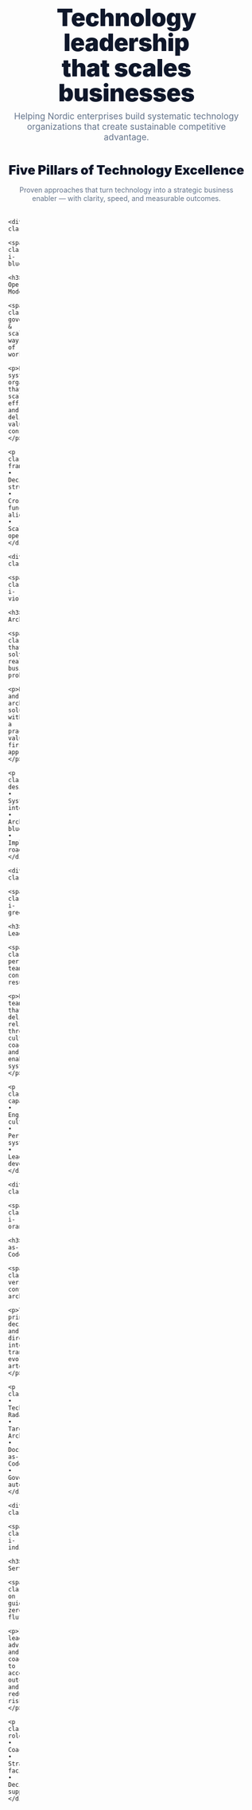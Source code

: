 <!-- TROi – Main Landing (lightweight, airy) -->

<style>
:root{
  --text:#0f172a;          /* slate-900 */
  --muted:#64748b;         /* slate-500 */
  --border:#e5e7eb;        /* gray-200 */
  --card:#ffffff;
  --shadow:0 8px 24px rgba(2,6,23,.06);
  --radius:16px;

  --blue:#60a5fa;
  --violet:#a78bfa;
  --green:#34d399;
  --orange:#fb923c;
  --indigo:#818cf8;
}

.wrap{max-width:1100px;margin:0 auto;padding:24px 14px 64px;}
.hero{ text-align:center; margin:18px 0 40px; }
.hero h1{
  margin: 0 0 10px;
  font-size: clamp(32px, 5vw, 56px);
  line-height: 1.05;
  color: var(--text);
  font-weight: 900;
  letter-spacing: -0.01em;
}
.hero p{
  margin: 0 auto;
  max-width: 840px;
  color: var(--muted);
  font-size: 1.08rem;
}

.h2{
  text-align:center;
  margin: 24px 0 16px;
  font-size: 1.6rem;
  color: var(--text);
  font-weight: 900;
}
.sub{ text-align:center; color:var(--muted); margin:0 auto 18px; max-width: 760px; }

.grid{
  display:grid;
  grid-template-columns: repeat(12, 1fr);
  gap: 18px;
}

.card{
  grid-column: span 4;
  background: var(--card);
  border: 1px solid var(--border);
  border-radius: var(--radius);
  box-shadow: var(--shadow);
  padding: 18px;
  transition: transform .15s ease, box-shadow .15s ease;
}
.card:hover{ transform: translateY(-2px); box-shadow: 0 10px 28px rgba(2,6,23,.09); }

@media (max-width: 900px){ .card{ grid-column: span 12; } }

.card h3{ margin: 8px 0 6px; font-size: 1.06rem; color: var(--text); }
.card p{ margin: 0 0 8px; color: var(--muted); }
.meta{ color: var(--muted); font-size: .95rem; }

.icon{
  width: 40px; height: 40px; border-radius: 12px;
  display:inline-flex; align-items:center; justify-content:center;
  font-weight:900; color:white; letter-spacing:.02em;
}
.i-blue{ background: linear-gradient(135deg, var(--blue), #3b82f6); }
.i-violet{ background: linear-gradient(135deg, var(--violet), #8b5cf6); }
.i-green{ background: linear-gradient(135deg, var(--green), #10b981); }
.i-orange{ background: linear-gradient(135deg, var(--orange), #f97316); }
.i-indigo{ background: linear-gradient(135deg, var(--indigo), #6366f1); }

.kicker{ display:block; color:var(--muted); font-size:.9rem; margin-top:2px; }
</style>

<div class="wrap">

  <section class="hero">
    <h1>Technology leadership<br/>that scales businesses</h1>
    <p>Helping Nordic enterprises build systematic technology organizations that create sustainable competitive advantage.</p>
  </section>

  <h2 class="h2">Five Pillars of Technology Excellence</h2>
  <p class="sub">Proven approaches that turn technology into a strategic business enabler — with clarity, speed, and measurable outcomes.</p>

  <div class="grid">

    <div class="card">
      <span class="icon i-blue">EO</span>
      <h3>Enterprise Operating Models</h3>
      <span class="kicker">Clear governance & scalable ways of working</span>
      <p>Build systematic organizations that scale efficiently and deliver value consistently.</p>
      <p class="meta">Governance frameworks • Decision structures • Cross-functional alignment • Scalable operations</p>
    </div>

    <div class="card">
      <span class="icon i-violet">SA</span>
      <h3>Solution Architecture</h3>
      <span class="kicker">Blueprints that solve real business problems</span>
      <p>Design and architect solutions with a practical, value-first approach.</p>
      <p class="meta">Technical design • System integration • Architecture blueprints • Implementation roadmaps</p>
    </div>

    <div class="card">
      <span class="icon i-green">EL</span>
      <h3>Engineering Leadership</h3>
      <span class="kicker">High-performing teams, consistent results</span>
      <p>Develop teams that deliver reliably through culture, coaching, and enabling systems.</p>
      <p class="meta">Team capability • Engineering culture • Performance systems • Leadership development</p>
    </div>

    <div class="card">
      <span class="icon i-orange">AaC</span>
      <h3>Architecture-as-Code</h3>
      <span class="kicker">Living, version-controlled architecture</span>
      <p>Turn principles, decisions, and direction into transparent, evolvable artefacts.</p>
      <p class="meta">ADRs • Tech Radar • Target Architecture • Docs-as-Code • Governance automation</p>
    </div>

    <div class="card">
      <span class="icon i-indigo">LS</span>
      <h3>Leadership Services</h3>
      <span class="kicker">Hands-on guidance, zero fluff</span>
      <p>Interim leadership, advisory, and coaching to accelerate outcomes and reduce risk.</p>
      <p class="meta">Fractional roles • Coaching • Strategy facilitation • Decision support</p>
    </div>

  </div>

</div>
